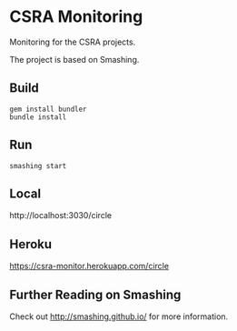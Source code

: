 CSRA Monitoring
====
Monitoring for the CSRA projects.
 
The project is based on Smashing.


Build
----
```
gem install bundler
bundle install
```

Run
----
```
smashing start
```

Local
----
http://localhost:3030/circle

Heroku
----
https://csra-monitor.herokuapp.com/circle


Further Reading on Smashing
----
Check out http://smashing.github.io/ for more information.